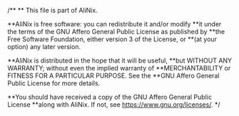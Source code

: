 /**
 ** This file is part of AliNix.

**AliNix is free software: you can redistribute it and/or modify
**it under the terms of the GNU Affero General Public License as published by
**the Free Software Foundation, either version 3 of the License, or
**(at your option) any later version.

**AliNix is distributed in the hope that it will be useful,
**but WITHOUT ANY WARRANTY; without even the implied warranty of
**MERCHANTABILITY or FITNESS FOR A PARTICULAR PURPOSE. See the
**GNU Affero General Public License for more details.

**You should have received a copy of the GNU Affero General Public License
**along with AliNix. If not, see <https://www.gnu.org/licenses/>.
*/
